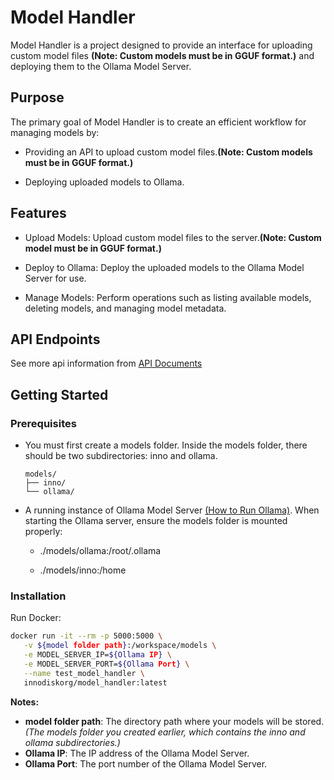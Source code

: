 # Model Handler

Model Handler is a project designed to provide an interface for uploading custom model files **(Note: Custom models must be in GGUF format.)** and deploying them to the Ollama Model Server.

## Purpose

The primary goal of Model Handler is to create an efficient workflow for managing models by:

* Providing an API to upload custom model files.**(Note: Custom models must be in GGUF format.)**

* Deploying uploaded models to Ollama.

## Features

* Upload Models: Upload custom model files to the server.**(Note: Custom model must be in GGUF format.)**

* Deploy to Ollama: Deploy the uploaded models to the Ollama Model Server for use.

* Manage Models: Perform operations such as listing available models, deleting models, and managing model metadata.

## API Endpoints
See more api information from [API Documents](./docs/api.md)

## Getting Started
### Prerequisites
* You must first create a models folder. Inside the models folder, there should be two subdirectories: inno and ollama.
    ```
    models/
    ├── inno/
    └── ollama/
    ```
* A running instance of Ollama Model Server [(How to Run Ollama)](https://github.com/ollama/ollama). When starting the Ollama server, ensure the models folder is mounted properly:

    - ./models/ollama:/root/.ollama

    - ./models/inno:/home   

### Installation
Run Docker:
   ```bash
   docker run -it --rm -p 5000:5000 \
      -v ${model folder path}:/workspace/models \
      -e MODEL_SERVER_IP=${Ollama IP} \
      -e MODEL_SERVER_PORT=${Ollama Port} \
      --name test_model_handler \
      innodiskorg/model_handler:latest
   ```
   **Notes:**
   - **model folder path**: The directory path where your models will be stored. *(The models folder you created earlier, which contains the inno and ollama subdirectories.)*
   - **Ollama IP**: The IP address of the Ollama Model Server.
   - **Ollama Port**: The port number of the Ollama Model Server.


   
